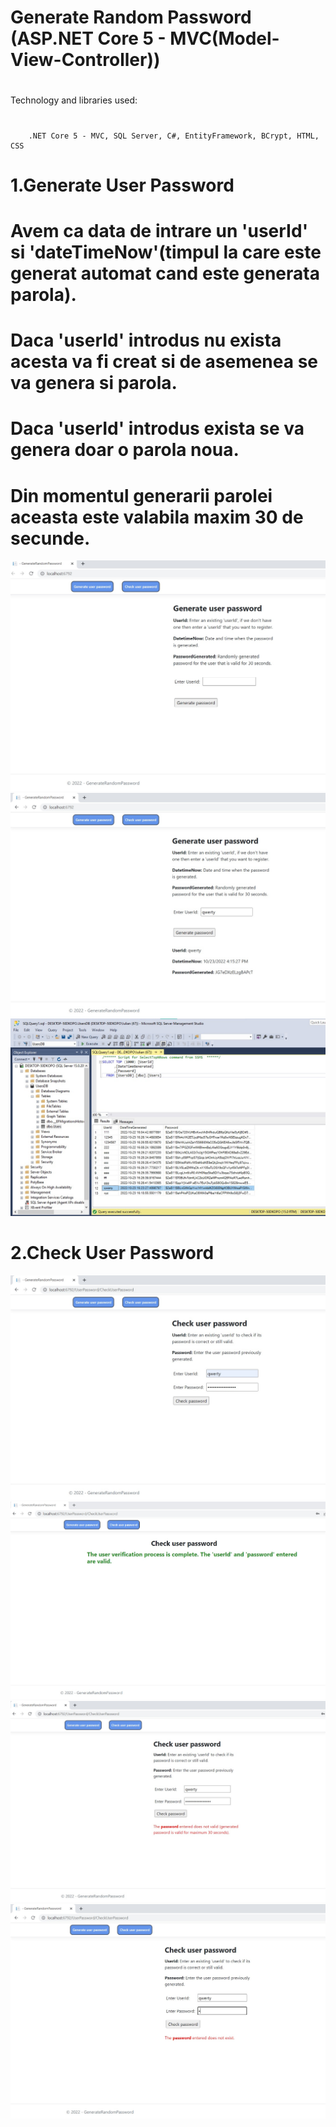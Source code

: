 # Generate Random Password (ASP.NET Core 5 - MVC(Model-View-Controller))
#
   Technology and libraries used: 
#
        .NET Core 5 - MVC, SQL Server, C#, EntityFramework, BCrypt, HTML, CSS
#

#
# 1.Generate User Password
# Avem ca data de intrare un 'userId' si 'dateTimeNow'(timpul la care este generat automat cand este generata parola).
# Daca 'userId' introdus nu exista acesta va fi creat si de asemenea se va genera si parola.
# Daca 'userId' introdus exista se va genera doar o parola noua.
# Din momentul generarii parolei aceasta este valabila maxim 30 de secunde.
![alt text](https://github.com/iulian-b97/generate-random-pass/blob/main/_screens/s1.jpg)
![alt text](https://github.com/iulian-b97/generate-random-pass/blob/main/_screens/s2.jpg)
![alt text](https://github.com/iulian-b97/generate-random-pass/blob/main/_screens/s7.jpg)
#
# 2.Check User Password
![alt text](https://github.com/iulian-b97/generate-random-pass/blob/main/_screens/s3.jpg)
![alt text](https://github.com/iulian-b97/generate-random-pass/blob/main/_screens/s4.jpg)
![alt text](https://github.com/iulian-b97/generate-random-pass/blob/main/_screens/s5.jpg)
![alt text](https://github.com/iulian-b97/generate-random-pass/blob/main/_screens/s6.jpg)

